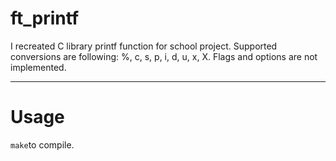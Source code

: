 # ft_printf

I recreated C library printf function for school project.
Supported conversions are following: %, c, s, p, i, d, u, x, X.
Flags and options are not implemented.

---
# Usage
```make```to compile.
